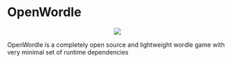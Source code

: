 # OpenWordle
<p align="center">
    <img src="https://jenkins.blek.codes/job/bWordle/badge/icon?style=plastic"></img>
</p>
OpenWordle is a completely open source and lightweight wordle game with very minimal set of runtime dependencies

